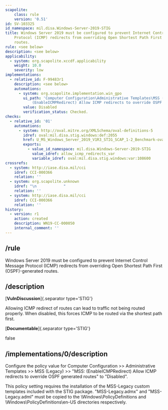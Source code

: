 ```yaml
---
scapolite:
    class: rule
    version: '0.51'
id: SV-103325
id_namespace: mil.disa.Windows-Server-2019-STIG
title: Windows Server 2019 must be configured to prevent Internet Control Message
    Protocol (ICMP) redirects from overriding Open Shortest Path First (OSPF)-generated
    routes.
rule: <see below>
description: <see below>
applicability:
  - system: org.scapolite.xccdf.applicability
    weight: 10.0
    severity: low
implementations:
  - relative_id: F-99483r1
    description: <see below>
    automations:
      - system: org.scapolite.implementation.win_gpo
        ui_path: 'Computer Configuration\Administrative Templates\MSS (Legacy)\MSS:
            (EnableICMPRedirect) Allow ICMP redirects to override OSPF generated routes'
        value: Disabled
        verification_status: Checked.
checks:
  - relative_id: '01'
    automations:
      - system: http://oval.mitre.org/XMLSchema/oval-definitions-5
        idref: oval:mil.disa.stig.windows:def:2055
        href: U_MS_Windows_Server_2019_V1R3_STIG_SCAP_1-2_Benchmark-oval.xml
        exports:
          - value_id_namespace: mil.disa.Windows-Server-2019-STIG
            value_idref: allow_icmp_redirects_var
            variable_idref: oval:mil.disa.stig.windows:var:108600
crossrefs:
  - system: http://iase.disa.mil/cci
    idref: CCI-000366
    relation: ''
  - system: org.scapolite.unknown
    idref: "\n            "
    relation: ''
  - system: http://iase.disa.mil/cci
    idref: CCI-000366
    relation: ''
history:
  - version: r1
    action: created
    description: WN19-CC-000050
    internal_comment: ''
---
```



## /rule

Windows Server 2019 must be configured to prevent Internet Control Message Protocol (ICMP) redirects from overriding Open Shortest Path First (OSPF)-generated routes.

## /description

[**VulnDiscussion**]{.separator type='STIG'}

Allowing ICMP redirect of routes can lead to traffic not being routed properly. When disabled, this forces ICMP to be routed via the shortest path first.

[**Documentable**]{.separator type='STIG'}

false

## /implementations/0/description

Configure the policy value for Computer Configuration >> Administrative Templates >> MSS (Legacy) >> "MSS: (EnableICMPRedirect) Allow ICMP redirects to override OSPF generated routes" to "Disabled".

This policy setting requires the installation of the MSS-Legacy custom templates included with the STIG package. "MSS-Legacy.admx" and "MSS-Legacy.adml" must be copied to the \Windows\PolicyDefinitions and \Windows\PolicyDefinitions\en-US directories respectively.
